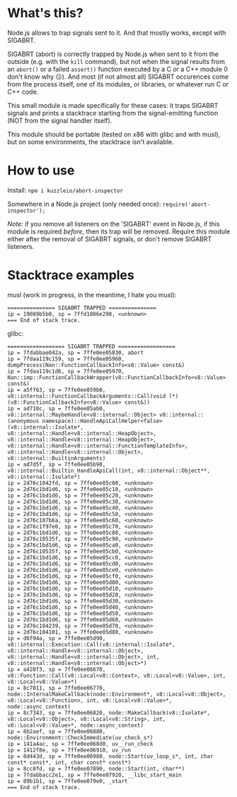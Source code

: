 # What's this?

Node.js allows to trap signals sent to it. And that mostly works, except with SIGABRT.

SIGABRT (abort) is correctly trapped by Node.js when sent to it from the outside (e.g. with the `kill` command), but not when the signal results from an `abort()` or a failed `assert()` function executed by a C or a C++ module (I don't know why :expressionless:).
And most (if not almost all) SIGABRT occurences come from the process itself, one of its modules, or libraries, or whatever run C or C++ code.

This small module is made specifically for these cases: it traps SIGABRT signals and prints a stacktrace starting from the signal-emitting function (NOT from the signal handler itself).

This module should be portable (tested on x86 with glibc and with musl), but on some environments, the stacktrace isn't available.

# How to use

Install: `npm i kuzzleio/abort-inspector`

Somewhere in a Node.js project (only needed once): `require('abort-inspector');`

*Note:* if you remove all listeners on the 'SIGABRT' event in Node.js, if this module is required _before_, then its trap will be removed. Require this module either after the removal of SIGABRT signals, or don't remove SIGABRT listeners.

# Stacktrace examples

musl (work in progress, in the meantime, I hate you musl):

```
=============== SIGABRT TRAPPED ===============
ip = 19089b5b0, sp = 7ffd1086e298, <unknown>
=== End of stack trace.
```

glibc:

```
================== SIGABRT TRAPPED ==================
ip = 7fdabbae042a, sp = 7ffe0ee05830, abort
ip = 7fdaa119c159, sp = 7ffe0ee05960, dumpProcess(Nan::FunctionCallbackInfo<v8::Value> const&)
ip = 7fdaa119c1d6, sp = 7ffe0ee05970, Nan::imp::FunctionCallbackWrapper(v8::FunctionCallbackInfo<v8::Value> const&)
ip = a5ff63, sp = 7ffe0ee059b0, v8::internal::FunctionCallbackArguments::Call(void (*)(v8::FunctionCallbackInfo<v8::Value> const&))
ip = ad710c, sp = 7ffe0ee05ab0, v8::internal::MaybeHandle<v8::internal::Object> v8::internal::(anonymous namespace)::HandleApiCallHelper<false>(v8::internal::Isolate*, v8::internal::Handle<v8::internal::HeapObject>, v8::internal::Handle<v8::internal::HeapObject>, v8::internal::Handle<v8::internal::FunctionTemplateInfo>, v8::internal::Handle<v8::internal::Object>, v8::internal::BuiltinArguments)
ip = ad7d5f, sp = 7ffe0ee05b90, v8::internal::Builtin_HandleApiCall(int, v8::internal::Object**, v8::internal::Isolate*)
ip = 2d76c1042fd, sp = 7ffe0ee05c00, <unknown>
ip = 2d76c1bd1d6, sp = 7ffe0ee05c10, <unknown>
ip = 2d76c1bd1d6, sp = 7ffe0ee05c20, <unknown>
ip = 2d76c1bd1d6, sp = 7ffe0ee05c30, <unknown>
ip = 2d76c1bd1d6, sp = 7ffe0ee05c40, <unknown>
ip = 2d76c1bd1d6, sp = 7ffe0ee05c50, <unknown>
ip = 2d76c107b6a, sp = 7ffe0ee05c60, <unknown>
ip = 2d76c1f97e0, sp = 7ffe0ee05c70, <unknown>
ip = 2d76c1bd1d6, sp = 7ffe0ee05c80, <unknown>
ip = 2d76c10535f, sp = 7ffe0ee05c90, <unknown>
ip = 2d76c1bd1d6, sp = 7ffe0ee05ca0, <unknown>
ip = 2d76c10535f, sp = 7ffe0ee05cb0, <unknown>
ip = 2d76c1bd1d6, sp = 7ffe0ee05cc0, <unknown>
ip = 2d76c1bd1d6, sp = 7ffe0ee05cd0, <unknown>
ip = 2d76c1bd1d6, sp = 7ffe0ee05ce0, <unknown>
ip = 2d76c1bd1d6, sp = 7ffe0ee05cf0, <unknown>
ip = 2d76c1bd1d6, sp = 7ffe0ee05d00, <unknown>
ip = 2d76c1bd1d6, sp = 7ffe0ee05d10, <unknown>
ip = 2d76c1bd1d6, sp = 7ffe0ee05d20, <unknown>
ip = 2d76c1bd1d6, sp = 7ffe0ee05d30, <unknown>
ip = 2d76c1bd1d6, sp = 7ffe0ee05d40, <unknown>
ip = 2d76c1bd1d6, sp = 7ffe0ee05d50, <unknown>
ip = 2d76c1bd1d6, sp = 7ffe0ee05d60, <unknown>
ip = 2d76c104239, sp = 7ffe0ee05d70, <unknown>
ip = 2d76c104101, sp = 7ffe0ee05d80, <unknown>
ip = d6f94a, sp = 7ffe0ee05d90, v8::internal::Execution::Call(v8::internal::Isolate*, v8::internal::Handle<v8::internal::Object>, v8::internal::Handle<v8::internal::Object>, int, v8::internal::Handle<v8::internal::Object>*)
ip = a428f3, sp = 7ffe0ee06670, v8::Function::Call(v8::Local<v8::Context>, v8::Local<v8::Value>, int, v8::Local<v8::Value>*)
ip = 8c7011, sp = 7ffe0ee06770, node::InternalMakeCallback(node::Environment*, v8::Local<v8::Object>, v8::Local<v8::Function>, int, v8::Local<v8::Value>*, node::async_context)
ip = 8c7343, sp = 7ffe0ee06820, node::MakeCallback(v8::Isolate*, v8::Local<v8::Object>, v8::Local<v8::String>, int, v8::Local<v8::Value>*, node::async_context)
ip = 8b2aef, sp = 7ffe0ee06880, node::Environment::CheckImmediate(uv_check_s*)
ip = 141a4ac, sp = 7ffe0ee068d0, uv__run_check
ip = 1412f8e, sp = 7ffe0ee06910, uv_run
ip = 8d443d, sp = 7ffe0ee06980, node::Start(uv_loop_s*, int, char const* const*, int, char const* const*)
ip = 8cc8fd, sp = 7ffe0ee07890, node::Start(int, char**)
ip = 7fdabbacc2e1, sp = 7ffe0ee07920, __libc_start_main
ip = 89b1b1, sp = 7ffe0ee079e0, _start
=== End of stack trace.
```
